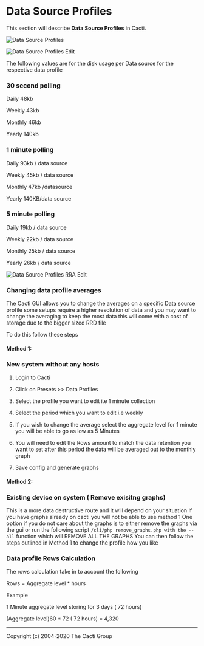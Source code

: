 # Data Source Profiles

This section will describe **Data Source Profiles** in Cacti.

![Data Source Profiles](images/data-source-profiles.png)

![Data Source Profiles Edit](images/data-source-profiles-edit1.png)

The following values are for the disk usage per Data source for the respective
data profile

### 30 second polling

Daily 48kb

Weekly 43kb

Monthly 46kb

Yearly 140kb

### 1 minute polling

Daily 93kb / data source

Weekly 45kb / data source

Monthly 47kb /datasource

Yearly 140KB/data source

### 5 minute polling

Daily 19kb / data source

Weekly 22kb / data source

Monthly 25kb / data source

Yearly 26kb / data source

![Data Source Profiles RRA Edit](images/data-source-profiles-edit2.png)

### Changing data profile averages 

The Cacti GUI allows you to change the averages on a specific Data source profile
some setups require a higher resolution of data and you may want to change the averaging to
keep the most data this will come with a cost of storage due to the bigger sized RRD file

To do this follow these steps

#### Method 1: 

### New system without any hosts

1. Login to Cacti

2. Click on Presets >> Data Profiles

3. Select the profile you want to edit i.e 1 minute collection

4. Select the period which you want to edit i.e weekly

5. If you wish to change the average select the aggregate level for 1 minute
   you will be able to go as low as 5 Minutes

6. You will need to edit the Rows amount to match the data retention you want 
   to set after this period the data will be averaged out to the monthly graph

7. Save config and generate graphs


#### Method 2: 

### Existing device on system ( Remove exisitng graphs)

This is a more data destructive route and it will depend on your situation
If you have graphs already on cacti you will not be able to use method 1
One option if you do not care about the graphs is to either remove the graphs via the gui
or run the following script `/cli/php remove_graphs.php with the --all` function which will REMOVE ALL THE GRAPHS
You can then follow the steps outlined in Method 1 to change the profile how you like


### Data profile Rows Calculation

The rows calculation take in to account the following 

Rows = Aggregate level * hours 

Example

1 Minute aggregate level storing for 3 days ( 72 hours) 

(Aggregate level)60 * 72 ( 72 hours) = 4,320

---
Copyright (c) 2004-2020 The Cacti Group
